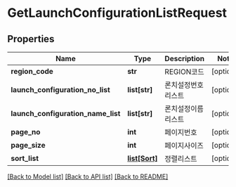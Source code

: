 # GetLaunchConfigurationListRequest

## Properties
Name | Type | Description | Notes
------------ | ------------- | ------------- | -------------
**region_code** | **str** | REGION코드 | [optional] 
**launch_configuration_no_list** | **list[str]** | 론치설정번호리스트 | [optional] 
**launch_configuration_name_list** | **list[str]** | 론치설정이름리스트 | [optional] 
**page_no** | **int** | 페이지번호 | [optional] 
**page_size** | **int** | 페이지사이즈 | [optional] 
**sort_list** | [**list[Sort]**](Sort.md) | 정렬리스트 | [optional] 

[[Back to Model list]](../README.md#documentation-for-models) [[Back to API list]](../README.md#documentation-for-api-endpoints) [[Back to README]](../README.md)


